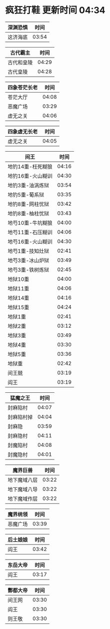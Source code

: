# 疯狂打鞋 更新时间 04:34

| 深渊恐惧   | 时间    |
|--------|-------|
| 这济海底 | 03:54 |

| 古代霸主   | 时间    |
|--------|-------|
| 古代和皇陵 | 04:29 |
| 古代皇陵 | 04:28 |

| 四象苍茫长老   | 时间    |
|--------|-------|
| 苍茫大厅 | 04:08 |
| 恶魔广场 | 03:29 |
| 虚无之关 | 04:06 |

| 四象虚无长老   | 时间    |
|--------|-------|
| 虚无之关 | 04:05 |

| 间王   | 时间    |
|--------|-------|
| 地钓14重-枉死糊狼 | 04:16 |
| 地钓16重-火山糊训 | 04:30 |
| 地钓3重-油涡炼狱 | 03:54 |
| 地钓5重-葡系狱 | 03:35 |
| 地钓8重-网柱忧狱 | 03:42 |
| 地钓8重-柚柱忧狱 | 03:43 |
| 地芍10重-牛坑糊狼 | 04:00 |
| 地芍11重-石压糊训 | 04:06 |
| 地芍16重-火山糊训 | 04:30 |
| 地芍1重-技知灶狱 | 02:41 |
| 地芍3重-冰山炉狱 | 03:49 |
| 地芍3重-铁树炼狱 | 02:45 |
| 地狱10重 | 04:00 |
| 地狱11重 | 04:06 |
| 地狱14重 | 04:16 |
| 地狱15重 | 04:24 |
| 地狱1重 | 02:41 |
| 地狱2重 | 03:12 |
| 地狱3重 | 03:49 |
| 地狱4重 | 03:30 |
| 地狱5重 | 03:36 |
| 地狱重 | 02:42 |
| 间王兢 | 03:19 |
| 阎王 | 03:19 |

| 猛魔之王   | 时间    |
|--------|-------|
| 封麻陷村 | 04:07 |
| 封麻陷村掉 | 04:04 |
| 封麻隐 | 03:59 |
| 封麻隐村 | 04:11 |
| 封魔陷村 | 04:08 |
| 封魔隐村 | 04:01 |

| 魔界巨兽   | 时间    |
|--------|-------|
| 地下魔域八层 | 03:22 |
| 地下魔域八导 | 03:22 |
| 地下魔域作层 | 03:22 |

| 魔界统领   | 时间    |
|--------|-------|
| 恶魔广场 | 03:39 |

| 后土娘娘   | 时间    |
|--------|-------|
| 阎王 | 03:42 |

| 东岳大帝   | 时间    |
|--------|-------|
| 阎王 | 03:17 |

| 酆都大帝   | 时间    |
|--------|-------|
| 间王网 | 03:30 |
| 阎王 | 03:30 |
| 则王敬 | 03:30 |